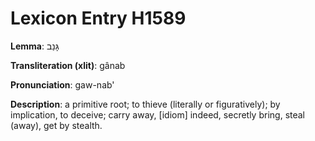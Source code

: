 # Lexicon Entry H1589

**Lemma**: גָּנַב

**Transliteration (xlit)**: gânab

**Pronunciation**: gaw-nab'

**Description**:
a primitive root; to thieve (literally or figuratively); by implication, to deceive; carry away, [idiom] indeed, secretly bring, steal (away), get by stealth.

